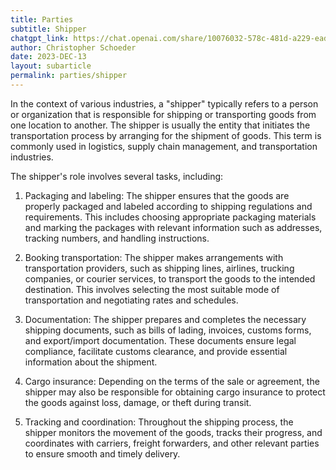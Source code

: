 ```yaml
---
title: Parties
subtitle: Shipper
chatgpt_link: https://chat.openai.com/share/10076032-578c-481d-a229-ead17aacff7d
author: Christopher Schoeder
date: 2023-DEC-13
layout: subarticle
permalink: parties/shipper
---
```


In the context of various industries, a "shipper" typically refers to a person or organization that is responsible for shipping or transporting goods from one location to another. The shipper is usually the entity that initiates the transportation process by arranging for the shipment of goods. This term is commonly used in logistics, supply chain management, and transportation industries.

The shipper's role involves several tasks, including:

1. Packaging and labeling: The shipper ensures that the goods are properly packaged and labeled according to shipping regulations and requirements. This includes choosing appropriate packaging materials and marking the packages with relevant information such as addresses, tracking numbers, and handling instructions.

2. Booking transportation: The shipper makes arrangements with transportation providers, such as shipping lines, airlines, trucking companies, or courier services, to transport the goods to the intended destination. This involves selecting the most suitable mode of transportation and negotiating rates and schedules.

3. Documentation: The shipper prepares and completes the necessary shipping documents, such as bills of lading, invoices, customs forms, and export/import documentation. These documents ensure legal compliance, facilitate customs clearance, and provide essential information about the shipment.

4. Cargo insurance: Depending on the terms of the sale or agreement, the shipper may also be responsible for obtaining cargo insurance to protect the goods against loss, damage, or theft during transit.

5. Tracking and coordination: Throughout the shipping process, the shipper monitors the movement of the goods, tracks their progress, and coordinates with carriers, freight forwarders, and other relevant parties to ensure smooth and timely delivery.

